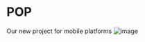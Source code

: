 # POP
Our new project for mobile platforms
![image](https://user-images.githubusercontent.com/69692013/126472514-35264a58-569b-4ee8-847a-099c9e90a46b.png)

